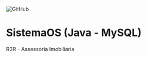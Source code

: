 ![GitHub](https://img.shields.io/github/license/romeogabriel2/sistemaOS?style=for-the-badge)
# SistemaOS (Java - MySQL)
R3R - Assessoria Imobiliaria
